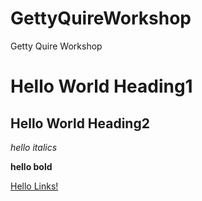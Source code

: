 # GettyQuireWorkshop
Getty Quire Workshop

# Hello World Heading1

## Hello World Heading2

_hello italics_

**hello bold**

[Hello Links!](https://google.com)
